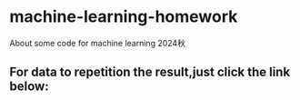 # machine-learning-homework
About some code for machine learning 2024秋
## For data to repetition the result,just click the link below:


